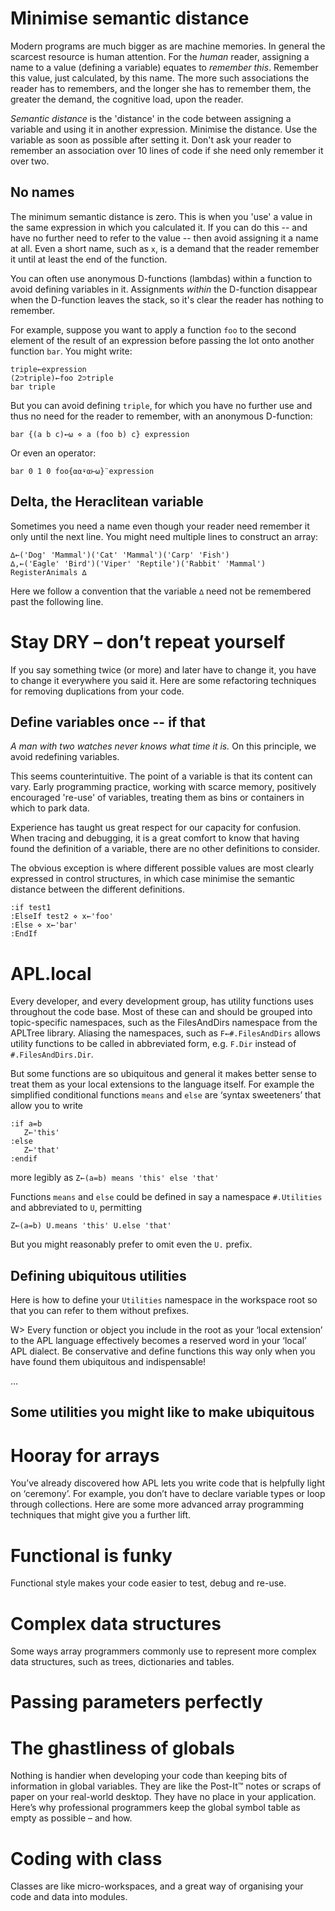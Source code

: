 # Minimise semantic distance 

Modern programs are much bigger as are machine memories. In general the scarcest resource is human attention. For the _human_ reader, assigning a name to a value (defining a variable) equates to _remember this_. Remember this value, just calculated, by this name. The more such associations the reader has to remembers, and the longer she has to remember them, the greater the demand, the cognitive load, upon the reader. 

_Semantic distance_ is the 'distance' in the code between assigning a variable and using it in another expression. Minimise the distance. Use the variable as soon as possible after setting it. Don't ask your reader to remember an association over 10 lines of code if she need only remember it over two. 

## No names 

The minimum semantic distance is zero. This is when you 'use' a value in the same expression in which you calculated it. If you can do this -- and have no further need to refer to the value -- then avoid assigning it a name at all. Even a short name, such as `x`, is a demand that the reader remember it until at least the end of the function. 

You can often use anonymous D-functions (lambdas) within a function to avoid defining variables in it. Assignments _within_ the D-function disappear when the D-function leaves the stack, so it's clear the reader has nothing to remember. 

For example, suppose you want to apply a function `foo` to the second element of the result of an expression before passing the lot onto another function `bar`. You might write:

~~~
triple←expression
(2⊃triple)←foo 2⊃triple
bar triple
~~~

But you can avoid defining `triple`, for which you have no further use and thus no need for the reader to remember, with an anonymous D-function:

~~~
bar {(a b c)←⍵ ⋄ a (foo b) c} expression
~~~

Or even an operator:

~~~
bar 0 1 0 foo{⍺⍺⍣⍺⊢⍵}¨expression
~~~

## Delta, the Heraclitean variable

Sometimes you need a name even though your reader need remember it only until the next line. You might need multiple lines to construct an array:

~~~
∆←('Dog' 'Mammal')('Cat' 'Mammal')('Carp' 'Fish')
∆,←('Eagle' 'Bird')('Viper' 'Reptile')('Rabbit' 'Mammal')
RegisterAnimals ∆
~~~

Here we follow a convention that the variable `∆` need not be remembered past the following line. 


# Stay DRY – don’t repeat yourself

If you say something twice (or more) and later have to change it, you have to change it everywhere you said it. Here are some refactoring techniques for removing duplications from your code. 


## Define variables once -- if that

_A man with two watches never knows what time it is._ On this principle, we avoid redefining variables. 

This seems counterintuitive. The point of a variable is that its content can vary. Early programming practice, working with scarce memory, positively encouraged 're-use' of variables, treating them as bins or containers in which to park data. 

Experience has taught us great respect for our capacity for confusion. When tracing and debugging, it is a great comfort to know that having found the definition of a variable, there are no other definitions to consider. 

The obvious exception is where different possible values are most clearly expressed in control structures, in which case minimise the semantic distance between the different definitions.

~~~
:if test1
:ElseIf test2 ⋄ x←'foo'
:Else ⋄ x←'bar'
:EndIf
~~~

# APL.local

Every developer, and every development group, has utility functions uses throughout the code base. Most of these can and should be grouped into topic-specific namespaces, such as the FilesAndDirs namespace from the APLTree library. Aliasing the namespaces, such as `F←#.FilesAndDirs` allows utility functions to be called in abbreviated form, e.g. `F.Dir` instead of `#.FilesAndDirs.Dir`. 

But some functions are so ubiquitous and general it makes better sense to treat them as your local extensions to the language itself. For example the simplified conditional functions `means` and `else` are ‘syntax sweeteners’ that allow you to write 

    :if a=b
       Z←'this'
    :else
       Z←'that'
    :endif
    
more legibly as `Z←(a=b) means 'this' else 'that'`

Functions `means` and `else` could be defined in say a namespace `#.Utilities` and abbreviated to `U`, permitting

    Z←(a=b) U.means 'this' U.else 'that'
    
But you might reasonably prefer to omit even the `U.` prefix.

## Defining ubiquitous utilities

Here is how to define your `Utilities` namespace in the workspace root so that you can refer to them without prefixes.

W> Every function or object you include in the root as your ‘local extension’ to the APL language effectively becomes a reserved word in your ‘local’ APL dialect. Be conservative and define functions this way only when you have found them ubiquitous and indispensable!

…

## Some utilities you might like to make ubiquitous 

# Hooray for arrays

You’ve already discovered how APL lets you write code that is helpfully light on ‘ceremony’. For example, you don’t have to declare variable types or loop through collections. Here are some more advanced array programming techniques that might give you a further lift. 

# Functional is funky 

Functional style makes your code easier to test, debug and re-use. 

# Complex data structures 

Some ways array programmers commonly use to represent more complex data structures, such as trees, dictionaries and tables. 

# Passing parameters perfectly 

# The ghastliness of globals

Nothing is handier when developing your code than keeping bits of information in global variables. They are like the Post-It™ notes or scraps of paper on your real-world desktop. They have no place in your application. Here’s why professional programmers keep the global symbol table as empty as possible – and how. 

# Coding with class

Classes are like micro-workspaces, and a great way of organising your code and data into modules. 
